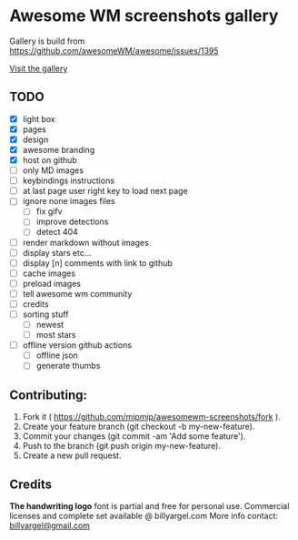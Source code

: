 # Awesome WM screenshots gallery

Gallery is build from https://github.com/awesomeWM/awesome/issues/1395

[Visit the gallery](https://mipmip.github.io/awesomewm-screenshots/)

## TODO

- [x] light box
- [x] pages
- [x] design
- [x] awesome branding
- [x] host on github
- [ ] only MD images
- [ ] keybindings instructions
- [ ] at last page user right key to load next page
- [ ] ignore none images files
  - [ ] fix gifv
  - [ ] improve detections
  - [ ] detect 404
- [ ] render markdown without images
- [ ] display stars etc...
- [ ] display [n] comments with link to github
- [ ] cache images
- [ ] preload images
- [ ] tell awesome wm community
- [ ] credits
- [ ] sorting stuff
  - [ ] newest
  - [ ] most stars
-[ ] offline version github actions
  - [ ] offline json
  - [ ] generate thumbs

## Contributing:

1. Fork it ( https://github.com/mipmip/awesomewm-screenshots/fork ).
1. Create your feature branch (git checkout -b my-new-feature).
1. Commit your changes (git commit -am 'Add some feature').
1. Push to the branch (git push origin my-new-feature).
1. Create a new pull request.

## Credits

**The handwriting logo** font is partial and free for personal use.  Commercial
licenses and complete set available @ billyargel.com More info contact:
billyargel@gmail.com
